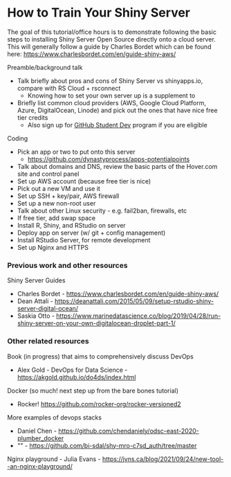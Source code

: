 # How to Train Your Shiny Server

The goal of this tutorial/office hours is to demonstrate following the basic steps to installing Shiny Server Open Source directly onto a cloud server. This will generally follow a guide by Charles Bordet which can be found here: https://www.charlesbordet.com/en/guide-shiny-aws/

Preamble/background talk

- Talk briefly about pros and cons of Shiny Server vs shinyapps.io, compare with RS Cloud + rsconnect
    - Knowing how to set your own server up is a supplement to 
- Briefly list common cloud providers (AWS, Google Cloud Platform, Azure, DigitalOcean, Linode) and pick out the ones that have nice free tier credits
    - Also sign up for [GitHub Student Dev](https://education.github.com/pack?sort=popularity&tag=All) program if you are eligible

Coding
- Pick an app or two to put onto this server
    - https://github.com/dynastyprocess/apps-potentialpoints 
- Talk about domains and DNS, review the basic parts of the Hover.com site and control panel
- Set up AWS account (because free tier is nice)
- Pick out a new VM and use it
- Set up SSH + key/pair, AWS firewall
- Set up a new non-root user
- Talk about other Linux security - e.g. fail2ban, firewalls, etc
- If free tier, add swap space
- Install R, Shiny, and RStudio on server
- Deploy app on server (w/ git + config management)
- Install RStudio Server, for remote development
- Set up Nginx and HTTPS


### Previous work and other resources

Shiny Server Guides
- Charles Bordet - https://www.charlesbordet.com/en/guide-shiny-aws/
- Dean Attali - https://deanattali.com/2015/05/09/setup-rstudio-shiny-server-digital-ocean/ 
- Saskia Otto - https://www.marinedatascience.co/blog/2019/04/28/run-shiny-server-on-your-own-digitalocean-droplet-part-1/

### Other related resources

Book (in progress) that aims to comprehensively discuss DevOps
- Alex Gold - DevOps for Data Science - https://akgold.github.io/do4ds/index.html

Docker (so much! next step up from the bare bones tutorial)
- Rocker! https://github.com/rocker-org/rocker-versioned2 

More examples of devops stacks
- Daniel Chen - https://github.com/chendaniely/odsc-east-2020-plumber_docker
- "" - https://github.com/bi-sdal/shy-mro-c7sd_auth/tree/master

Nginx playground - Julia Evans - https://jvns.ca/blog/2021/09/24/new-tool--an-nginx-playground/
